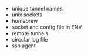 * unique tunnel names
* unix sockets
* homebrew
* socket and config file in ENV
* remote tunnels
* circular log file
* ssh agent
